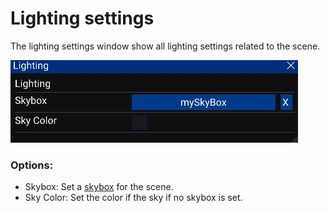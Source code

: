# Lighting settings

The lighting settings window show all lighting settings related to the scene.

![image](images/lighting_settings.jpg)

### Options:
- Skybox: Set a [skybox](../../script_api_reference/engine/assets/skybox/skybox.md) for the scene.
- Sky Color: Set the color if the sky if no skybox is set.